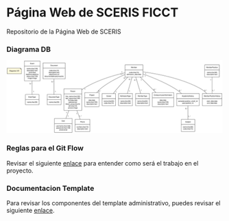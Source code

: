 # Página Web de SCERIS FICCT

Repositorio de la Página Web de SCERIS

### Diagrama DB

![Diagrama DB](./docs/DB%20v2.svg)

### Reglas para el Git Flow

Revisar el siguiente [enlace](./docs/git-flow-rules.md) para entender como será el trabajo en el proyecto.

### Documentacion Template

Para revisar los componentes del template administrativo, puedes revisar el siguiente [enlace](https://github.com/ColorlibHQ/AdminLTE/tree/v3.0.4).
